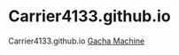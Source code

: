 # Carrier4133.github.io
Carrier4133.github.io
<a href="https://github.com/Carrier4133/Gacha-Machine.git">Gacha Machine</a>
